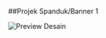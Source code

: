 ##Projek Spanduk/Banner 1

![Preview Desain](https://github.com/FiiekGatarieekV1/CDRFiieek/raw/main/Gambar.jpg)
